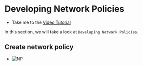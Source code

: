 # Developing Network Policies

  - Take me to the [Video Tutorial](https://kodekloud.com/topic/developing-network-policies-3/)

In this section, we will take a look at `Developing Network Policies`.

## Create network policy

  -   ![NP](../../images/k8sNP.png)
